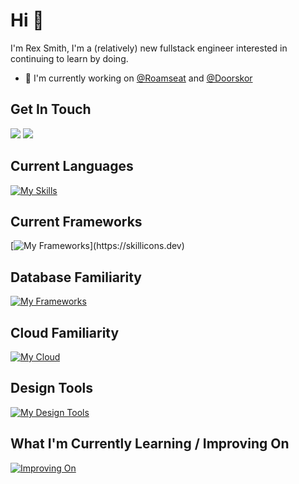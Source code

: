 # Hi :wave:

I'm Rex Smith, I'm a (relatively) new fullstack engineer interested in continuing to learn by doing.
- 🔭 I'm currently working on [@Roamseat](https://github.com/roamseat) and [@Doorskor](https://github.com/doorskor)

## Get In Touch
[<img src="https://img.shields.io/badge/LinkedIn-0077B5?style=for-the-badge&logo=linkedin&logoColor=white" />](https://linkedin.com/in/rex-smith)
[<img src="https://img.shields.io/badge/Twitter-1DA1F2?style=for-the-badge&logo=twitter&logoColor=white" />](https://twitter.com/rexsmi)

## Current Languages
[![My Skills](https://skillicons.dev/icons?i=ts,js,ruby,py)](https://skillicons.dev)

## Current Frameworks
[![My Frameworks](https://skillicons.dev/icons?i=nextjs,react,cypress,rails,tailwind,)](https://skillicons.dev)

## Database Familiarity
[![My Frameworks](https://skillicons.dev/icons?i=postgres,supabase)](https://skillicons.dev)

## Cloud Familiarity
[![My Cloud](https://skillicons.dev/icons?i=aws,gcp)](https://skillicons.dev)

## Design Tools
[![My Design Tools](https://skillicons.dev/icons?i=figma,ai,ps)](https://skillicons.dev)

## What I'm Currently Learning / Improving On
[![Improving On](https://skillicons.dev/icons?i=py)](https://skillicons.dev)
